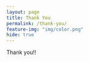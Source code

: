 ```yaml
---
layout: page
title: Thank You
permalink: /thank-you/
feature-img: "img/color.png"
hide: true
---
```


Thank you!!
